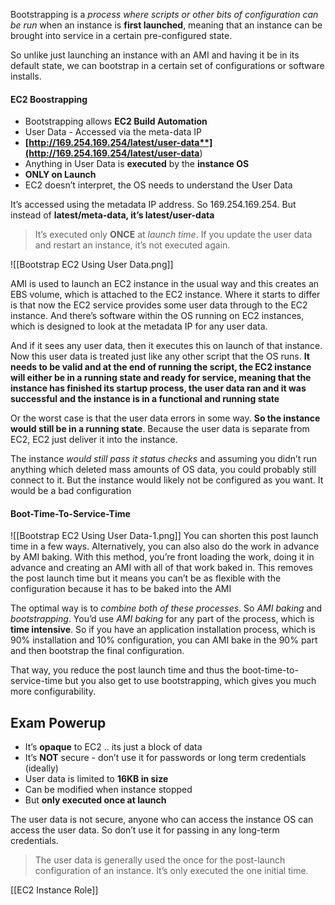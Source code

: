 Bootstrapping is a *process where scripts or other bits of configuration can be run* when an instance is **first launched**, meaning that an instance can be brought into service in a certain pre-configured state.

So unlike just launching an instance with an AMI and having it be in its default state, we can bootstrap in a certain set of configurations or software installs.
#### EC2 Boostrapping
- Bootstrapping allows **EC2 Build Automation**
- User Data - Accessed via the meta-data IP
- **[http://169.254.169.254/latest/user-data**](http://169.254.169.254/latest/user-data**)
- Anything in User Data is **executed** by the **instance OS**
- **ONLY on Launch**
- EC2 doesn’t interpret, the OS needs to understand the User Data

It’s accessed using the metadata IP address. So 169.254.169.254. But instead of **latest/meta-data, it’s latest/user-data**

> It’s executed only **ONCE** at *launch time*. If you update the user data and restart an instance, it’s not executed again.

![[Bootstrap EC2 Using User Data.png]]

AMI is used to launch an EC2 instance in the usual way and this creates an EBS volume, which is attached to the EC2 instance. Where it starts to differ is that now the EC2 service provides some user data through to the EC2 instance. And there’s software within the OS running on EC2 instances, which is designed to look at the metadata IP for any user data.

And if it sees any user data, then it executes this on launch of that instance. Now this user data is treated just like any other script that the OS runs. **It needs to be valid and at the end of running the script, the EC2 instance will either be in a running state and ready for service, meaning that the instance has finished its startup process, the user data ran and it was successful and the instance is in a functional and running state**

Or the worst case is that the user data errors in some way. **So the instance would still be in a running state**. Because the user data is separate from EC2, EC2 just deliver it into the instance.

The instance *would still pass it status checks* and assuming you didn’t run anything which deleted mass amounts of OS data, you could probably still connect to it. But the instance would likely not be configured as you want. It would be a bad configuration
#### Boot-Time-To-Service-Time
![[Bootstrap EC2 Using User Data-1.png]]
You can shorten this post launch time in a few ways. Alternatively, you can also also do the work in advance by AMI baking. With this method, you’re front loading the work, doing it in advance and creating an AMI with all of that work baked in. This removes the post launch time but it means you can’t be as flexible with the configuration because it has to be baked into the AMI

The optimal way is to *combine both of these processes*. So *AMI baking* and *bootstrapping*. You’d use *AMI baking* for any part of the process, which is **time intensive**. So if you have an application installation process, which is 90% installation and 10% configuration, you can AMI bake in the 90% part and then bootstrap the final configuration.

That way, you reduce the post launch time and thus the boot-time-to-service-time but you also get to use bootstrapping, which gives you much more configurability.
## Exam Powerup
- It’s **opaque** to EC2 .. its just a block of data
- It’s **NOT** secure - don’t use it for passwords or long term credentials (ideally)
- User data is limited to **16KB in size**
- Can be modified when instance stopped
- But **only executed once at launch**

The user data is not secure, anyone who can access the instance OS can access the user data. So don’t use it for passing in any long-term credentials.

> The user data is generally used the once for the post-launch configuration of an instance. It’s only executed the one initial time.

[[EC2 Instance Role]]

